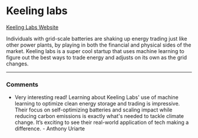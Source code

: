 # Keeling labs

[Keeling Labs Website](https://www.keelinglabs.com/)

Individuals with grid-scale batteries are shaking up energy trading just like other power plants, by playing in both the financial and physical sides of the market. Keeling labs is a super cool startup that uses machine learning to figure out the best ways to trade energy and adjusts on its own as the grid changes.

---
### Comments
* Very interesting read! Learning about Keeling Labs' use of machine learning to optimize clean energy storage and trading is impressive. Their focus on self-optimizing batteries and scaling impact while reducing carbon emissions is exactly what's needed to tackle climate change. It’s exciting to see their real-world application of tech making a difference. - Anthony Uriarte
